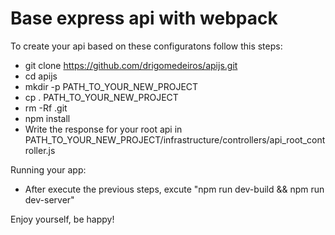 # Base express api with webpack

To create your api based on these configuratons follow this steps:

* git clone https://github.com/drigomedeiros/apijs.git
* cd apijs
* mkdir -p PATH_TO_YOUR_NEW_PROJECT
* cp . PATH_TO_YOUR_NEW_PROJECT
* rm -Rf .git
* npm install
* Write the response for your root api in PATH_TO_YOUR_NEW_PROJECT/infrastructure/controllers/api_root_controller.js

Running your app:
* After execute the previous steps, excute "npm run dev-build && npm run dev-server"

Enjoy yourself, be happy!
